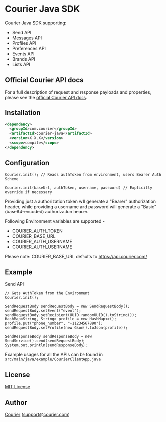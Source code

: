 # Courier Java SDK

Courier Java SDK supporting:
* Send API
* Messages API
* Profiles API
* Preferences API
* Events API
* Brands API
* Lists API

## Official Courier API docs

For a full description of request and response payloads and properties, please see the [official Courier API docs](https://docs.courier.com/reference).

## Installation

```xml
<dependency>
  <groupId>com.courier</groupId>
  <artifactId>courier-java</artifactId>
  <version>X.X.X</version>
  <scope>compile</scope>
</dependency>
````

## Configuration
`Courier.init(); // Reads authToken from environment, users Bearer Auth Scheme`

`Courier.init(baseUrl, authToken, username, password) // Explicitly override if necessary` 

Providing just a authorization token will generate a "Bearer" authorization header, 
while providing a username and password will generate a "Basic" (base64-encoded) authorization header.

Following Environment variables are supported -
* COURIER_AUTH_TOKEN
* COURIER_BASE_URL
* COURIER_AUTH_USERNAME
* COURIER_AUTH_USERNAME

Please note: COURIER_BASE_URL defaults to https://api.courier.com/

## Example

Send API
```
// Gets AuthToken from the Environment
Courier.init();

SendRequestBody sendRequestBody = new SendRequestBody();
sendRequestBody.setEvent("event");
sendRequestBody.setRecipient(UUID.randomUUID().toString());
HashMap<String, String> profile = new HashMap<>();
profile.put("phone_number", "+11234567890");
sendRequestBody.setProfile(new Gson().toJson(profile));

SendResponseBody sendResponseBody = new SendService().send(sendRequestBody);
System.out.println(sendResponseBody);
```

Example usages for all the APIs can be found in `src/main/java/example/CourierClientApp.java`

## License

[MIT License](http://www.opensource.org/licenses/mit-license.php)

## Author

[Courier](https://github.com/trycourier) ([support@courier.com](mailto:support@courier.com))